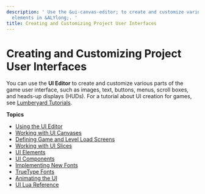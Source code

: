 ```yaml
---
description: ' Use the &ui-canvas-editor; to create and customize various user interface
  elements in &ALYlong;. '
title: Creating and Customizing Project User Interfaces
---
```

# Creating and Customizing Project User Interfaces<a name="ui-editor-intro"></a>

You can use the **UI Editor** to create and customize various parts of the game user interface, such as images, text, buttons, menus, scroll boxes, and heads\-up displays \(HUDs\)\. For a tutorial about UI creation for games, see [Lumberyard Tutorials](https://gamedev.amazon.com/forums/tutorials)\.

**Topics**
+ [Using the UI Editor](/docs/userguide/ui/editor/using.md)
+ [Working with UI Canvases](/docs/userguide/ui/editor/creating-canvases.md)
+ [Defining Game and Level Load Screens](/docs/userguide/ui/editor/load-screens.md)
+ [Working with UI Slices](/docs/userguide/ui/editor/working-slices.md)
+ [UI Elements](/docs/userguide/ui/editor/elements.md)
+ [UI Components](/docs/userguide/ui/editor/components.md)
+ [Implementing New Fonts](/docs/userguide/ui/fonts/_index.md)
+ [TrueType Fonts](/docs/userguide/rendering/truetype.md)
+ [Animating the UI](/docs/userguide/ui/animating/_index.md)
+ [UI Lua Reference](/docs/userguide/scripting/lua/ces-api-ui.md)
